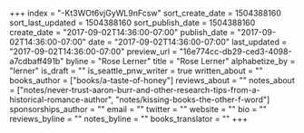 +++
index = "-Kt3WOt6vjGyWL9nFcsw"
sort_create_date = 1504388160
sort_last_updated = 1504388160
sort_publish_date = 1504388160
create_date = "2017-09-02T14:36:00-07:00"
publish_date = "2017-09-02T14:36:00-07:00"
date = "2017-09-02T14:36:00-07:00"
last_updated = "2017-09-02T14:36:00-07:00"
preview_url = "16e774cc-db29-ced3-4098-a7cdbaff491b"
byline = "Rose Lerner"
title = "Rose Lerner"
alphabetize_by = "lerner"
is_draft = ""
is_seattle_pnw_writer = true
written_about = ""
books_author = ["books/a-taste-of-honey"]
reviews_about = ""
notes_about = ["notes/never-trust-aaron-burr-and-other-research-tips-from-a-historical-romance-author", "notes/kissing-books-the-other-f-word"]
sponsorships_author = ""
email = ""
twitter = ""
website = ""
bio = ""
reviews_byline = ""
notes_byline = ""
books_translator = ""
+++
